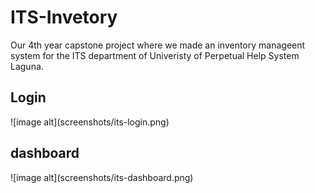 # ITS-Invetory
Our 4th year capstone project where we made an inventory manageent system for the ITS department of Univeristy of Perpetual Help System Laguna. 
<h2>Login</h2>
![image alt](screenshots/its-login.png)

<h2>dashboard</h2>
![image alt](screenshots/its-dashboard.png)


